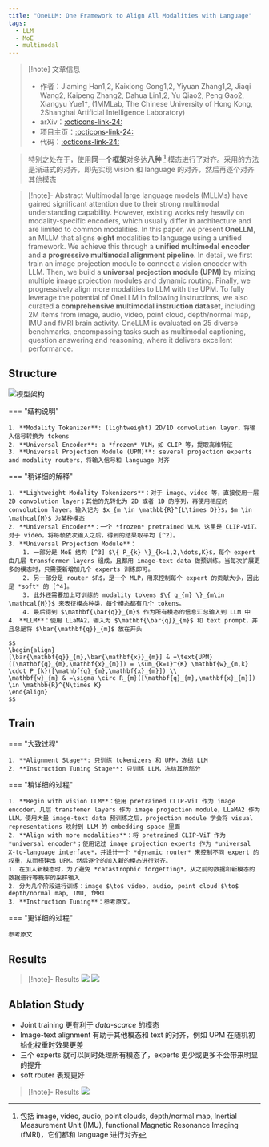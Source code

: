 ```yaml
---
title: "OneLLM: One Framework to Align All Modalities with Language"
tags:
  - LLM
  - MoE
  - multimodal
---
```


> [!note] 文章信息
> - 作者：Jiaming Han1,2, Kaixiong Gong1,2, Yiyuan Zhang1,2, Jiaqi Wang2, Kaipeng Zhang2, Dahua Lin1,2, Yu Qiao2, Peng Gao2, Xiangyu Yue1†, (1MMLab, The Chinese University of Hong Kong, 2Shanghai Artificial Intelligence Laboratory)
> - arXiv：[:octicons-link-24:](https://arxiv.org/abs/2312.03700)
> - 项目主页：[:octicons-link-24:](https://onellm.csuhan.com/)
> - 代码：[:octicons-link-24:](https://github.com/csuhan/OneLLM)

> 特别之处在于，使用**同一个框架**对多达**八种** [^1] 模态进行了对齐。采用的方法是渐进式的对齐，即先实现 vision 和 language 的对齐，然后再逐个对齐其他模态

> [!note]- Abstract
> Multimodal large language models (MLLMs) have gained significant attention due to their strong multimodal understanding capability. However, existing works rely heavily on modality-specific encoders, which usually differ in architecture and are limited to common modalities. In this paper, we present **OneLLM**, an MLLM that aligns **eight** modalities to language using a unified framework. We achieve this through a **unified multimodal encoder** and **a progressive multimodal alignment pipeline**. In detail, we first train an image projection module to connect a vision encoder with LLM. Then, we build a **universal projection module (UPM)** by mixing multiple image projection modules and dynamic routing. Finally, we progressively align more modalities to LLM with the UPM. To fully leverage the potential of OneLLM in following instructions, we also curated **a comprehensive multimodal instruction dataset**, including 2M items from image, audio, video, point cloud, depth/normal map, IMU and fMRI brain activity. OneLLM is evaluated on 25 diverse benchmarks, encompassing tasks such as multimodal captioning, question answering and reasoning, where it delivers excellent performance.

## Structure

![模型架构](https://cdn.jsdelivr.net/gh/KinnariyaMamaTanha/Images@images/20241208182224803.png)

=== "结构说明"

    1. **Modality Tokenizer**: (lightweight) 2D/1D convolution layer，将输入信号转换为 tokens
    2. **Universal Encoder**: a *frozen* VLM，如 CLIP 等，提取高维特征
    3. **Universal Projection Module (UPM)**: several projection experts and modality routers，将输入信号和 language 对齐

=== "稍详细的解释"

    1. **Lightweight Modality Tokenizers**：对于 image、video 等，直接使用一层 2D convolution layer；其他的先转化为 2D 或者 1D 的序列，再使用相应的 convolution layer。输入记为 $x_{m \in \mathbb{R}^{L\times D}}$，$m \in \mathcal{M}$ 为某种模态
    2. **Universal Encoder**：一个 *frozen* pretrained VLM，这里是 CLIP-ViT。对于 video，将每帧依次输入之后，得到的结果取平均 [^2]。
    3. **Universal Projection Module**：
        1. 一部分是 MoE 结构 [^3] $\{ P_{k} \}_{k=1,2,\dots,K}$，每个 expert 由几层 transformer layers 组成，且都用 image-text data 做预训练。当每次扩展更多的模态时，只需要新增加几个 experts 训练即可。
        2. 另一部分是 router $R$，是一个 MLP，用来控制每个 expert 的贡献大小，因此是 *soft* 的 [^4]。
        3. 此外还需要加上可训练的 modality tokens $\{ q_{m} \}_{m\in \mathcal{M}}$ 来表征模态种类，每个模态都有几个 tokens。
        4. 最后得到 $\mathbf{\bar{q}}_{m}$ 作为所有模态的信息汇总输入到 LLM 中
    4. **LLM**：使用 LLaMA2，输入为 $\mathbf{\bar{q}}_{m}$ 和 text prompt，并且总是将 $\bar{\mathbf{q}}_{m}$ 放在开头

    $$
    \begin{align}
    [\bar{\mathbf{q}}_{m},\bar{\mathbf{x}}_{m}] & =\text{UPM}([\mathbf{q}_{m},\mathbf{x}_{m}]) = \sum_{k=1}^{K} \mathbf{w}_{m,k} \cdot P_{k}([\mathbf{q}_{m},\mathbf{x}_{m}]) \\
    \mathbf{w}_{m} & =\sigma \circ R_{m}([\mathbf{q}_{m},\mathbf{x}_{m}]) \in \mathbb{R}^{N\times K}
    \end{align}
    $$

## Train

=== "大致过程"

    1. **Alignment Stage**: 只训练 tokenizers 和 UPM，冻结 LLM
    2. **Instruction Tuning Stage**: 只训练 LLM，冻结其他部分

=== "稍详细的过程"

    1. **Begin with vision LLM**：使用 pretrained CLIP-ViT 作为 image encoder，几层 transfomer layers 作为 image projection module，LLaMA2 作为 LLM。使用大量 image-text data 预训练之后，projection module 学会将 visual representations 映射到 LLM 的 embedding space 里面
    2. **Align with more modalities**：将 pretrained CLIP-ViT 作为 *universal encoder*；使用记过 image projection experts 作为 *universal X-to-language interface*，并设计一个 *dynamic router* 来控制不同 expert 的权重，从而搭建出 UPM。然后逐个的加入新的模态进行对齐。
    1. 在加入新模态时，为了避免 *catastrophic forgetting*，从之前的数据和新模态的数据进行等概率的采样输入
    2. 分为几个阶段进行训练：image $\to$ video, audio, point cloud $\to$ depth/normal map, IMU, fMRI
    3. **Instruction Tuning**：参考原文。

=== "更详细的过程"

    参考原文

## Results

> [!note]- Results
> ![](https://cdn.jsdelivr.net/gh/KinnariyaMamaTanha/Images@images/20241208213544698.png)
> ![](https://cdn.jsdelivr.net/gh/KinnariyaMamaTanha/Images@images/20241208213615615.png)

## Ablation Study

- Joint training 更有利于 *data-scarce* 的模态
- Image-text alignment 有助于其他模态和 text 的对齐，例如 UPM 在随机初始化权重时效果更差
- 三个 experts 就可以同时处理所有模态了，experts 更少或更多不会带来明显的提升
- soft router 表现更好

> [!note]- Results
> ![](https://cdn.jsdelivr.net/gh/KinnariyaMamaTanha/Images@images/20241208213647682.png)

[^1]: 包括 image, video, audio, point clouds, depth/normal map, Inertial Measurement Unit (IMU), functional Magnetic Resonance Imaging (fMRI)，它们都和 language 进行对齐
[^2]: 原文提到，concatenation 等其他方法可能效果更好，这里是为了效率考虑使用取平均的策略
[^3]: 原文提到，尽管单个 expert 也可以承担相同的功能，但是经验表明 MoE 更有效且 scalable
[^4]: 原文提到，也尝试了使用 constant router 和 sparse router

